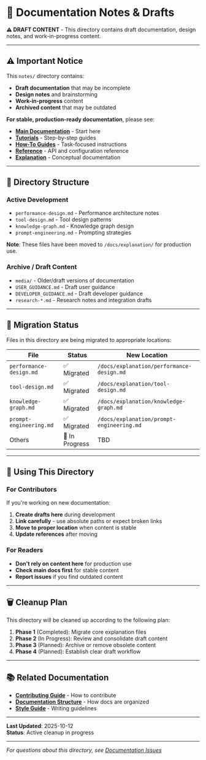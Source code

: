 # 📝 Documentation Notes & Drafts

**⚠️ DRAFT CONTENT** - This directory contains draft documentation, design notes, and work-in-progress content.

---

## ⚠️ Important Notice

This `notes/` directory contains:

- **Draft documentation** that may be incomplete
- **Design notes** and brainstorming
- **Work-in-progress** content
- **Archived content** that may be outdated

**For stable, production-ready documentation**, please see:

- **[Main Documentation](../README.md)** - Start here
- **[Tutorials](../tutorials/)** - Step-by-step guides
- **[How-To Guides](../how-to-guides/)** - Task-focused instructions
- **[Reference](../reference/)** - API and configuration reference
- **[Explanation](../explanation/)** - Conceptual documentation

---

## 📂 Directory Structure

### Active Development

- `performance-design.md` - Performance architecture notes
- `tool-design.md` - Tool design patterns
- `knowledge-graph.md` - Knowledge graph design
- `prompt-engineering.md` - Prompting strategies

**Note**: These files have been moved to `/docs/explanation/` for production use.

### Archive / Draft Content

- `media/` - Older/draft versions of documentation
- `USER_GUIDANCE.md` - Draft user guidance
- `DEVELOPER_GUIDANCE.md` - Draft developer guidance
- `research-*.md` - Research notes and integration drafts

---

## 🔄 Migration Status

Files in this directory are being migrated to appropriate locations:

| File                    | Status         | New Location                              |
| ----------------------- | -------------- | ----------------------------------------- |
| `performance-design.md` | ✅ Migrated    | `/docs/explanation/performance-design.md` |
| `tool-design.md`        | ✅ Migrated    | `/docs/explanation/tool-design.md`        |
| `knowledge-graph.md`    | ✅ Migrated    | `/docs/explanation/knowledge-graph.md`    |
| `prompt-engineering.md` | ✅ Migrated    | `/docs/explanation/prompt-engineering.md` |
| Others                  | 🔄 In Progress | TBD                                       |

---

## 📖 Using This Directory

### For Contributors

If you're working on new documentation:

1. **Create drafts here** during development
2. **Link carefully** - use absolute paths or expect broken links
3. **Move to proper location** when content is stable
4. **Update references** after moving

### For Readers

- **Don't rely on content here** for production use
- **Check main docs first** for stable content
- **Report issues** if you find outdated content

---

## 🗑️ Cleanup Plan

This directory will be cleaned up according to the following plan:

1. **Phase 1** (Completed): Migrate core explanation files
2. **Phase 2** (In Progress): Review and consolidate draft content
3. **Phase 3** (Planned): Archive or remove obsolete content
4. **Phase 4** (Planned): Establish clear draft workflow

---

## 📚 Related Documentation

- **[Contributing Guide](../../CONTRIBUTING.md)** - How to contribute
- **[Documentation Structure](../diataxis-index.md)** - How docs are organized
- **[Style Guide](../community/DOCUMENTATION_STYLE_GUIDE.md)** - Writing guidelines

---

**Last Updated**: 2025-10-12  
**Status**: Active cleanup in progress

---

_For questions about this directory, see [Documentation Issues](https://github.com/tosin2013/mcp-adr-analysis-server/issues)_
